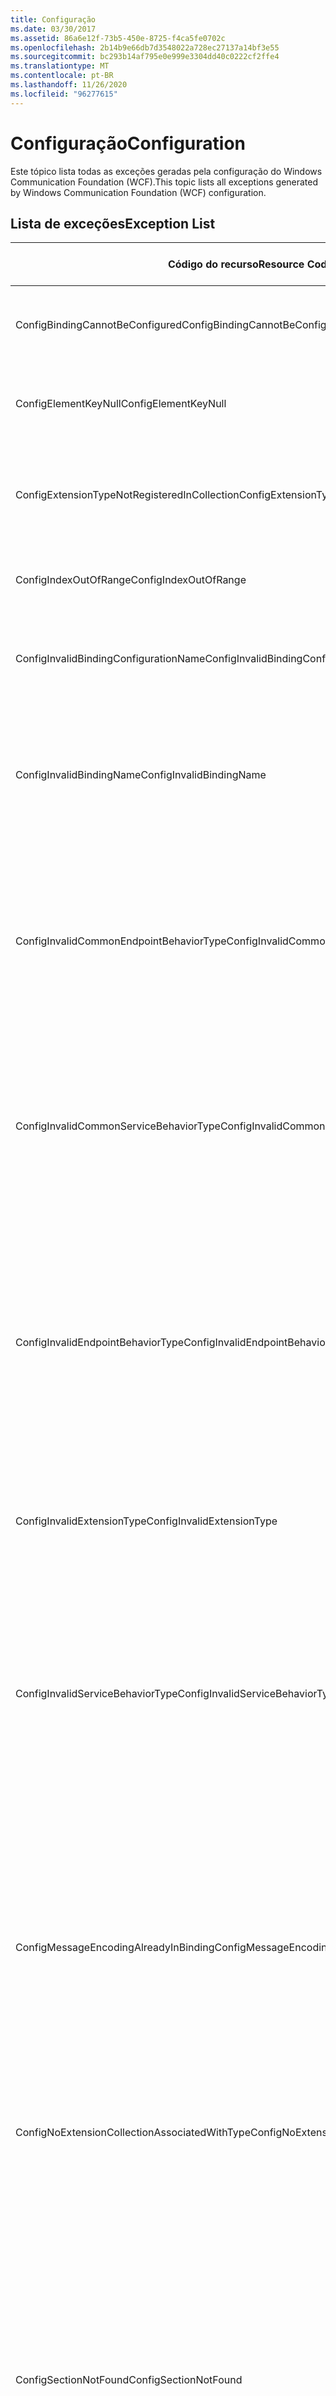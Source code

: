 ```yaml
---
title: Configuração
ms.date: 03/30/2017
ms.assetid: 86a6e12f-73b5-450e-8725-f4ca5fe0702c
ms.openlocfilehash: 2b14b9e66db7d3548022a728ec27137a14bf3e55
ms.sourcegitcommit: bc293b14af795e0e999e3304dd40c0222cf2ffe4
ms.translationtype: MT
ms.contentlocale: pt-BR
ms.lasthandoff: 11/26/2020
ms.locfileid: "96277615"
---
```

# <a name="configuration"></a><span data-ttu-id="08f73-102">Configuração</span><span class="sxs-lookup"><span data-stu-id="08f73-102">Configuration</span></span>

<span data-ttu-id="08f73-103">Este tópico lista todas as exceções geradas pela configuração do Windows Communication Foundation (WCF).</span><span class="sxs-lookup"><span data-stu-id="08f73-103">This topic lists all exceptions generated by Windows Communication Foundation (WCF) configuration.</span></span>  
  
## <a name="exception-list"></a><span data-ttu-id="08f73-104">Lista de exceções</span><span class="sxs-lookup"><span data-stu-id="08f73-104">Exception List</span></span>  
  
|<span data-ttu-id="08f73-105">Código do recurso</span><span class="sxs-lookup"><span data-stu-id="08f73-105">Resource Code</span></span>|<span data-ttu-id="08f73-106">Cadeia de caracteres de recurso</span><span class="sxs-lookup"><span data-stu-id="08f73-106">Resource String</span></span>|  
|-------------------|---------------------|  
|<span data-ttu-id="08f73-107">ConfigBindingCannotBeConfigured</span><span class="sxs-lookup"><span data-stu-id="08f73-107">ConfigBindingCannotBeConfigured</span></span>|<span data-ttu-id="08f73-108">A associação no ponto de extremidade de serviço não pode ser configurada.</span><span class="sxs-lookup"><span data-stu-id="08f73-108">The binding on the service endpoint cannot be configured.</span></span>|  
|<span data-ttu-id="08f73-109">ConfigElementKeyNull</span><span class="sxs-lookup"><span data-stu-id="08f73-109">ConfigElementKeyNull</span></span>|<span data-ttu-id="08f73-110">A chave de elemento de configuração específica não pode ser nula.</span><span class="sxs-lookup"><span data-stu-id="08f73-110">The specific configuration element key cannot be null.</span></span>|  
|<span data-ttu-id="08f73-111">ConfigExtensionTypeNotRegisteredInCollection</span><span class="sxs-lookup"><span data-stu-id="08f73-111">ConfigExtensionTypeNotRegisteredInCollection</span></span>|<span data-ttu-id="08f73-112">O tipo de extensão específico não está registrado na coleção de extensão específica.</span><span class="sxs-lookup"><span data-stu-id="08f73-112">The specific extension type is not registered in the specific extension collection.</span></span>|  
|<span data-ttu-id="08f73-113">ConfigIndexOutOfRange</span><span class="sxs-lookup"><span data-stu-id="08f73-113">ConfigIndexOutOfRange</span></span>|<span data-ttu-id="08f73-114">O valor do atributo específico está fora do intervalo.</span><span class="sxs-lookup"><span data-stu-id="08f73-114">The value for the specific attribute is out of range.</span></span>|  
|<span data-ttu-id="08f73-115">ConfigInvalidBindingConfigurationName</span><span class="sxs-lookup"><span data-stu-id="08f73-115">ConfigInvalidBindingConfigurationName</span></span>|<span data-ttu-id="08f73-116">A configuração específica não tem uma associação com o nome específico.</span><span class="sxs-lookup"><span data-stu-id="08f73-116">The specific configuration does not have a binding with the specific name.</span></span>|  
|<span data-ttu-id="08f73-117">ConfigInvalidBindingName</span><span class="sxs-lookup"><span data-stu-id="08f73-117">ConfigInvalidBindingName</span></span>|<span data-ttu-id="08f73-118">A configuração específica não tem uma associação com o nome específico.</span><span class="sxs-lookup"><span data-stu-id="08f73-118">The specific configuration does not have a binding with the specific name.</span></span> <span data-ttu-id="08f73-119">Este é um valor inválido para a associação.</span><span class="sxs-lookup"><span data-stu-id="08f73-119">This is an invalid value for the binding.</span></span>|  
|<span data-ttu-id="08f73-120">ConfigInvalidCommonEndpointBehaviorType</span><span class="sxs-lookup"><span data-stu-id="08f73-120">ConfigInvalidCommonEndpointBehaviorType</span></span>|<span data-ttu-id="08f73-121">Não é possível adicionar a extensão de comportamento específica ao comportamento de ponto de extremidade comum porque ela não implementa o tipo específico.</span><span class="sxs-lookup"><span data-stu-id="08f73-121">Cannot add the specific behavior extension to the common endpoint behavior because it does not implement the specific type.</span></span>|  
|<span data-ttu-id="08f73-122">ConfigInvalidCommonServiceBehaviorType</span><span class="sxs-lookup"><span data-stu-id="08f73-122">ConfigInvalidCommonServiceBehaviorType</span></span>|<span data-ttu-id="08f73-123">Não é possível adicionar a extensão de comportamento específica ao comportamento de serviço comum porque ela não implementa o tipo específico.</span><span class="sxs-lookup"><span data-stu-id="08f73-123">Cannot add the specific behavior extension to the common service behavior because it does not implement the specific type.</span></span>|  
|<span data-ttu-id="08f73-124">ConfigInvalidEndpointBehaviorType</span><span class="sxs-lookup"><span data-stu-id="08f73-124">ConfigInvalidEndpointBehaviorType</span></span>|<span data-ttu-id="08f73-125">Não é possível adicionar a extensão de comportamento específica ao comportamento de ponto de extremidade específico porque o tipo de comportamento subjacente não implementa a interface IServiceBehavior.</span><span class="sxs-lookup"><span data-stu-id="08f73-125">Cannot add the specific behavior extension to the specific endpoint behavior because the underlying behavior type does not implement the IServiceBehavior interface.</span></span>|  
|<span data-ttu-id="08f73-126">ConfigInvalidExtensionType</span><span class="sxs-lookup"><span data-stu-id="08f73-126">ConfigInvalidExtensionType</span></span>|<span data-ttu-id="08f73-127">O tipo específico deve derivar da extensão específica a ser usada na coleção.</span><span class="sxs-lookup"><span data-stu-id="08f73-127">The specific type must derive from the specific extension to be used in the collection.</span></span>|  
|<span data-ttu-id="08f73-128">ConfigInvalidServiceBehaviorType</span><span class="sxs-lookup"><span data-stu-id="08f73-128">ConfigInvalidServiceBehaviorType</span></span>|<span data-ttu-id="08f73-129">Não é possível adicionar a extensão de comportamento ' ao comportamento do serviço com o nome específico porque o tipo de comportamento subjacente não implementa a interface IServiceBehavior.</span><span class="sxs-lookup"><span data-stu-id="08f73-129">Cannot add the behavior extension 'to the service behavior with the specific name because the underlying behavior type does not implement the IServiceBehavior interface.</span></span>|  
|<span data-ttu-id="08f73-130">ConfigMessageEncodingAlreadyInBinding</span><span class="sxs-lookup"><span data-stu-id="08f73-130">ConfigMessageEncodingAlreadyInBinding</span></span>|<span data-ttu-id="08f73-131">Não é possível adicionar o elemento de codificação de mensagem específico.</span><span class="sxs-lookup"><span data-stu-id="08f73-131">Cannot add the specific message encoding element.</span></span> <span data-ttu-id="08f73-132">Outro elemento de codificação de mensagem já existe na associação específica.</span><span class="sxs-lookup"><span data-stu-id="08f73-132">Another message encoding element already exists in the specific binding.</span></span> <span data-ttu-id="08f73-133">Só pode haver um elemento de codificação de mensagem para cada associação.</span><span class="sxs-lookup"><span data-stu-id="08f73-133">There can only be one message encoding element for each binding.</span></span>|  
|<span data-ttu-id="08f73-134">ConfigNoExtensionCollectionAssociatedWithType</span><span class="sxs-lookup"><span data-stu-id="08f73-134">ConfigNoExtensionCollectionAssociatedWithType</span></span>|<span data-ttu-id="08f73-135">Não é possível localizar a coleção de extensões associada à extensão do tipo específico.</span><span class="sxs-lookup"><span data-stu-id="08f73-135">Cannot find the extension collection associated with extension of the specific type.</span></span>|  
|<span data-ttu-id="08f73-136">ConfigSectionNotFound</span><span class="sxs-lookup"><span data-stu-id="08f73-136">ConfigSectionNotFound</span></span>|<span data-ttu-id="08f73-137">Não é possível criar a seção de configuração específica.</span><span class="sxs-lookup"><span data-stu-id="08f73-137">The specific configuration section cannot be created.</span></span> <span data-ttu-id="08f73-138">As informações estão faltando no arquivo de Machine.config.</span><span class="sxs-lookup"><span data-stu-id="08f73-138">The Machine.config file is missing information.</span></span> <span data-ttu-id="08f73-139">Verifique se esta seção de configuração está corretamente registrada e se você escreveu corretamente o nome da seção.</span><span class="sxs-lookup"><span data-stu-id="08f73-139">Verify that this configuration section is properly registered and that you have correctly spelled the section name.</span></span> <span data-ttu-id="08f73-140">Para Windows Communication Foundation seções, execute ServiceModelReg.exe-i para corrigir esse erro.</span><span class="sxs-lookup"><span data-stu-id="08f73-140">For Windows Communication Foundation sections, run ServiceModelReg.exe -i to fix this error.</span></span>|  
|<span data-ttu-id="08f73-141">ConfigTransportAlreadyInBinding</span><span class="sxs-lookup"><span data-stu-id="08f73-141">ConfigTransportAlreadyInBinding</span></span>|<span data-ttu-id="08f73-142">Não é possível adicionar o elemento de transporte específico.</span><span class="sxs-lookup"><span data-stu-id="08f73-142">Cannot add the specific transport element.</span></span> <span data-ttu-id="08f73-143">Outro elemento de transporte já existe na associação específica.</span><span class="sxs-lookup"><span data-stu-id="08f73-143">Another transport element already exists in the specific binding.</span></span> <span data-ttu-id="08f73-144">Só pode haver um elemento de codificação de mensagem para cada associação.</span><span class="sxs-lookup"><span data-stu-id="08f73-144">There can only be one message encoding element for each binding.</span></span>|
